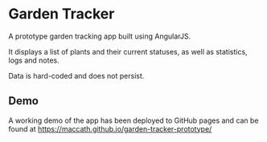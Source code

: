 # Garden Tracker

A prototype garden tracking app built using AngularJS.

It displays a list of plants and their current statuses, as well as statistics, logs and notes.

Data is hard-coded and does not persist.

## Demo

A working demo of the app has been deployed to GitHub pages and can be found at https://maccath.github.io/garden-tracker-prototype/
